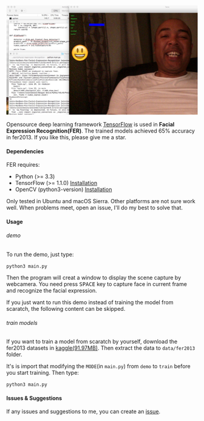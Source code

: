 ![amazing](./smile.jpeg)

Opensource deep learning framework [TensorFlow](https://www.tensorflow.org) is used in **Facial Expression Recognition(FER)**. 
The trained models achieved 65% accuracy in fer2013. If you like this, please give me a star.

#### Dependencies

FER requires:
- Python (>= 3.3)
- TensorFlow (>= 1.1.0) [Installation](https://www.tensorflow.org/install/)
- OpenCV (python3-version) [Installation](http://docs.opencv.org/master/da/df6/tutorial_py_table_of_contents_setup.html)

Only tested in Ubuntu and macOS Sierra. Other platforms are not sure work well. When problems meet, open an issue, I'll do my best to solve that.

#### Usage
###### demo
To run the demo, just type:
```shell
python3 main.py
```
Then the program will creat a window to display the scene capture by webcamera. You need press <kbd>SPACE</kbd> key to capture face in current frame and recognize the facial expression.

If you just want to run this demo instead of training the model from scaratch, the following content can be skipped.

###### train models
If you want to train a model from scaratch by yourself, download the fer2013 datasets in [kaggle(91.97MB)](https://www.kaggle.com/c/challenges-in-representation-learning-facial-expression-recognition-challenge/data). Then extract the data to `data/fer2013` folder.

It's is import that modifying the `MODE`(in `main.py`) from `demo` to `train`  before you start training.
Then type:
```shell
python3 main.py
```

#### Issues & Suggestions
If any issues and suggestions to me, you can create an [issue](https://github.com/gitliber/FaceEmotionRecognizer/issues/).
